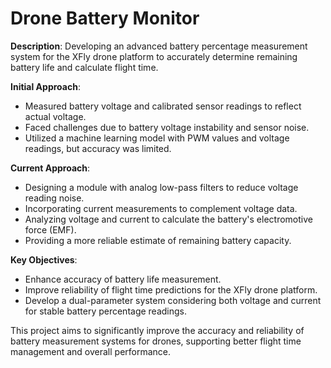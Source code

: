 # Drone Battery Monitor
**Description**:
Developing an advanced battery percentage measurement system for the XFly drone platform to accurately determine remaining battery life and calculate flight time.

**Initial Approach**:
- Measured battery voltage and calibrated sensor readings to reflect actual voltage.
- Faced challenges due to battery voltage instability and sensor noise.
- Utilized a machine learning model with PWM values and voltage readings, but accuracy was limited.

**Current Approach**:
- Designing a module with analog low-pass filters to reduce voltage reading noise.
- Incorporating current measurements to complement voltage data.
- Analyzing voltage and current to calculate the battery's electromotive force (EMF).
- Providing a more reliable estimate of remaining battery capacity.

**Key Objectives**:
- Enhance accuracy of battery life measurement.
- Improve reliability of flight time predictions for the XFly drone platform.
- Develop a dual-parameter system considering both voltage and current for stable battery percentage readings.

This project aims to significantly improve the accuracy and reliability of battery measurement systems for drones, supporting better flight time management and overall performance.
